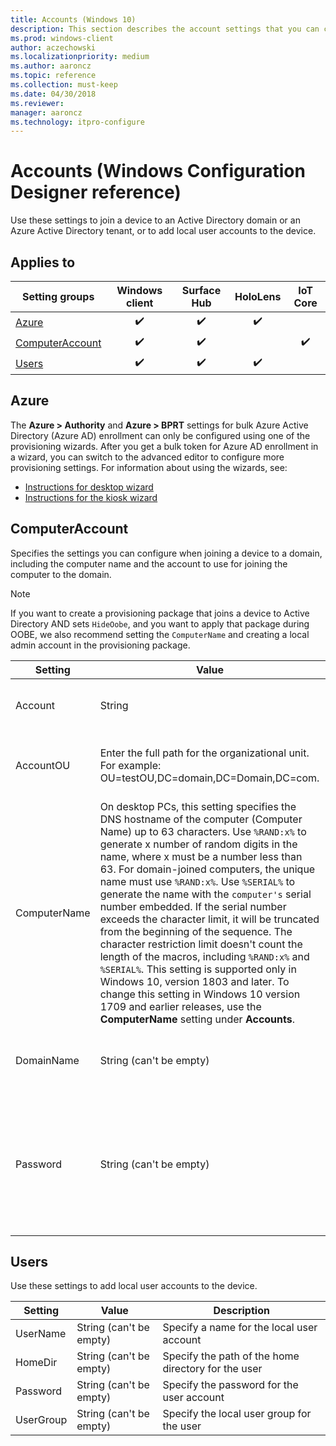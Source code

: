 ```yaml
---
title: Accounts (Windows 10)
description: This section describes the account settings that you can configure in provisioning packages for Windows 10 using Windows Configuration Designer.
ms.prod: windows-client
author: aczechowski
ms.localizationpriority: medium
ms.author: aaroncz
ms.topic: reference
ms.collection: must-keep
ms.date: 04/30/2018
ms.reviewer: 
manager: aaroncz
ms.technology: itpro-configure
---
```


# Accounts (Windows Configuration Designer reference)

Use these settings to join a device to an Active Directory domain or an Azure Active Directory tenant, or to add local user accounts to the device.

## Applies to

| Setting groups | Windows client | Surface Hub | HoloLens | IoT Core |
| --- | :---: | :---: | :---: | :---: | 
| [Azure](#azure) | ✔️ | ✔️ | ✔️ |  |
| [ComputerAccount](#computeraccount) | ✔️ | ✔️ |   |  ✔️ |
| [Users](#users) | ✔️ | ✔️ | ✔️ |  |


## Azure

The **Azure > Authority** and **Azure > BPRT** settings for bulk Azure Active Directory (Azure AD) enrollment can only be configured using one of the provisioning wizards. After you get a bulk token for Azure AD enrollment in a wizard, you can switch to the advanced editor to configure more provisioning settings. For information about using the wizards, see:

- [Instructions for desktop wizard](../provisioning-packages/provision-pcs-for-initial-deployment.md)
- [Instructions for the kiosk wizard](../kiosk-single-app.md#wizard)

## ComputerAccount

Specifies the settings you can configure when joining a device to a domain, including the computer name and the account to use for joining the computer to the domain.

>[!NOTE]
>If you want to create a provisioning package that joins a device to Active Directory AND sets `HideOobe`, and you want to apply that package during OOBE, we also recommend setting the `ComputerName` and creating a local admin account in the provisioning package.

| Setting | Value | Description |
| --- | --- | --- |
| Account | String  | Account to use to join computer to domain  |
| AccountOU | Enter the full path for the organizational unit. For example: OU=testOU,DC=domain,DC=Domain,DC=com.  | Name of organizational unit for the computer account  |
| ComputerName | On desktop PCs, this setting specifies the DNS hostname of the computer (Computer Name) up to 63 characters. Use `%RAND:x%` to generate x number of random digits in the name, where x must be a number less than 63. For domain-joined computers, the unique name must use `%RAND:x%`. Use `%SERIAL%` to generate the name with the `computer's` serial number embedded. If the serial number exceeds the character limit, it will be truncated from the beginning of the sequence. The character restriction limit doesn't count the length of the macros, including `%RAND:x%` and `%SERIAL%`. This setting is supported only in Windows 10, version 1803 and later. To change this setting in Windows 10 version 1709 and earlier releases, use the **ComputerName** setting under **Accounts**. | Specifies the name of the Windows device (computer name on PCs)  |
| DomainName | String (can't be empty) | Specify the name of the domain that the device will join  |
| Password | String (can't be empty) | Corresponds to the password of the user account that's authorized to join the computer account to the domain.  |

## Users

Use these settings to add local user accounts to the device.

| Setting | Value | Description |
| --- | --- | --- |
| UserName | String (can't be empty)  | Specify a name for the local user account  |
| HomeDir | String (can't be empty) | Specify the path of the home directory for the user |
| Password | String (can't be empty)  | Specify the password for the user account |
| UserGroup | String (can't be empty) | Specify the local user group for the user |
